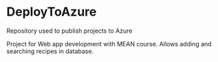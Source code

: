 # DeployToAzure
Repository used to publish projects to Azure

Project for Web app development with MEAN course. Allows adding and searching recipes in database. 
